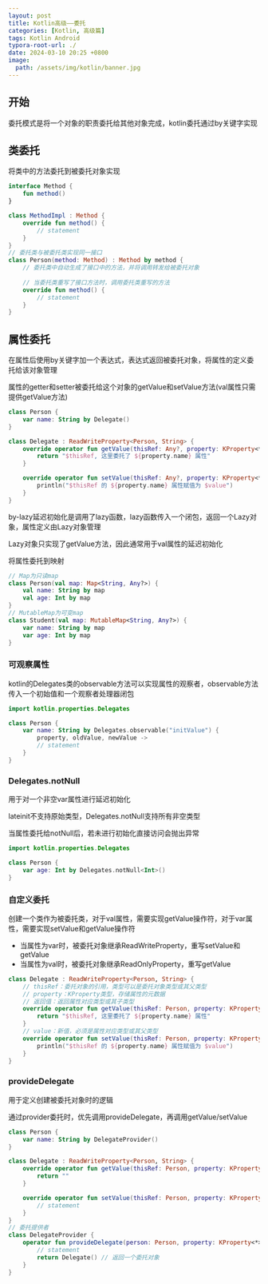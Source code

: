 ```yaml
---
layout: post
title: Kotlin高级——委托
categories: [Kotlin, 高级篇]
tags: Kotlin Android
typora-root-url: ./
date: 2024-03-10 20:25 +0800
image:
  path: /assets/img/kotlin/banner.jpg
---
```

## 开始

委托模式是将一个对象的职责委托给其他对象完成，kotlin委托通过by关键字实现

## 类委托

将类中的方法委托到被委托对象实现

``` kotlin
interface Method {
    fun method()
}

class MethodImpl : Method {
    override fun method() {
        // statement
    }
}
// 委托类与被委托类实现同一接口
class Person(method: Method) : Method by method {
    // 委托类中自动生成了接口中的方法，并将调用转发给被委托对象
    
    // 当委托类重写了接口方法时，调用委托类重写的方法
    override fun method() {
        // statement
    }
}
```

## 属性委托

在属性后使用by关键字加一个表达式，表达式返回被委托对象，将属性的定义委托给该对象管理

属性的getter和setter被委托给这个对象的getValue和setValue方法(val属性只需提供getValue方法)

``` kotlin
class Person {
    var name: String by Delegate()
}

class Delegate : ReadWriteProperty<Person, String> {
    override operator fun getValue(thisRef: Any?, property: KProperty<*>): String {
        return "$thisRef, 这里委托了 ${property.name} 属性"
    }

    override operator fun setValue(thisRef: Any?, property: KProperty<*>, value: String) {
        println("$thisRef 的 ${property.name} 属性赋值为 $value")
    }
}
```

by-lazy延迟初始化是调用了lazy函数，lazy函数传入一个闭包，返回一个Lazy对象，属性定义由Lazy对象管理

Lazy对象只实现了getValue方法，因此通常用于val属性的延迟初始化

将属性委托到映射

``` kotlin
// Map为只读map
class Person(val map: Map<String, Any?>) {
    val name: String by map
    val age: Int by map
}
// MutableMap为可变map
class Student(val map: MutableMap<String, Any?>) {
    var name: String by map
    var age: Int by map
}
```

### 可观察属性

kotlin的Delegates类的observable方法可以实现属性的观察者，observable方法传入一个初始值和一个观察者处理器闭包

``` kotlin
import kotlin.properties.Delegates

class Person {
    var name: String by Delegates.observable("initValue") {
        property, oldValue, newValue -> 
        // statement
    }
}
```

### Delegates.notNull

用于对一个非空var属性进行延迟初始化

lateinit不支持原始类型，Delegates.notNull支持所有非空类型

当属性委托给notNull后，若未进行初始化直接访问会抛出异常

``` kotlin
import kotlin.properties.Delegates

class Person {
   	var age: Int by Delegates.notNull<Int>()
}
```

### 自定义委托

创建一个类作为被委托类，对于val属性，需要实现getValue操作符，对于var属性，需要实现setValue和getValue操作符

-   当属性为var时，被委托对象继承ReadWriteProperty，重写setValue和getValue
-   当属性为val时，被委托对象继承ReadOnlyProperty，重写getValue

``` kotlin
class Delegate : ReadWriteProperty<Person, String> {
    // thisRef：委托对象的引用，类型可以是委托对象类型或其父类型
    // property：KProperty类型，存储属性的元数据
    // 返回值：返回属性对应类型或其子类型
    override operator fun getValue(thisRef: Person, property: KProperty<*>): String {
        return "$thisRef, 这里委托了 ${property.name} 属性"
    }
	// value：新值，必须是属性对应类型或其父类型
    override operator fun setValue(thisRef: Person, property: KProperty<*>, value: String) {
        println("$thisRef 的 ${property.name} 属性赋值为 $value")
    }
}
```

### provideDelegate

用于定义创建被委托对象时的逻辑

通过provider委托时，优先调用provideDelegate，再调用getValue/setValue

``` kotlin
class Person {
    var name: String by DelegateProvider()
}

class Delegate : ReadWriteProperty<Person, String> {
    override operator fun getValue(thisRef: Person, property: KProperty<*>): String {
        return ""
    }

    override operator fun setValue(thisRef: Person, property: KProperty<*>, value: String) {
        // statement
    }
}
// 委托提供者
class DelegateProvider {
    operator fun provideDelegate(person: Person, property: KProperty<*>) : ReadWriteProperty<Person, String> {
        // statement
        return Delegate() // 返回一个委托对象
    }
}
```
